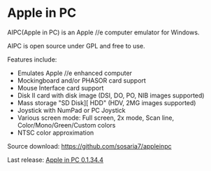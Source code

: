 # Apple in PC

AIPC(Apple in PC) is an Apple //e computer emulator for Windows.

AIPC is open source under GPL and free to use.

Features include:
  - Emulates Apple //e enhanced computer
  - Mockingboard and/or PHASOR card support
  - Mouse Interface card support
  - Disk II card with disk image (DSI, DO, PO, NIB images supported)
  - Mass storage "SD Disk][ HDD" (HDV, 2MG images supported)
  - Joystick with NumPad or PC Joystick
  - Various screen mode: Full screen, 2x mode, Scan line, Color/Mono/Green/Custom colors
  - NTSC color approximation

Source download:
  https://github.com/sosaria7/appleinpc

Last release:
  [Apple in PC 0.1.34.4](https://github.com/sosaria7/appleinpc/releases/download/0.1.34.4/aipc_0.1.34.4.zip)
